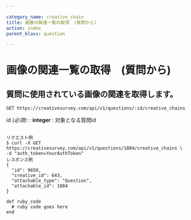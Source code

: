 ```yaml
---

category_name: creative_chain
title: 画像の関連一覧の取得　(質問から)
action: index
parent_klass: question

---
```


# 画像の関連一覧の取得　(質問から)

## 質問に使用されている画像の関連を取得します。

`GET https://creativesurvey.com/api/v1/questions/:id/creative_chains`

id _(必須)_:
: __integer__
: 対象となる質問id

~~~

リクエスト例
$ curl -X GET https://creativesurvey.com/api/v1/questions/1884/creative_chains \
-d "auth_token=YourAuthToken"
レスポンス例
{
  "id": 9650,
  "creative_id": 643,
  "attachable_type": "Question",
  "attachable_id": 1884
}

~~~

 
~~~
def ruby_code
  # ruby code goes here
end
~~~

　
　
